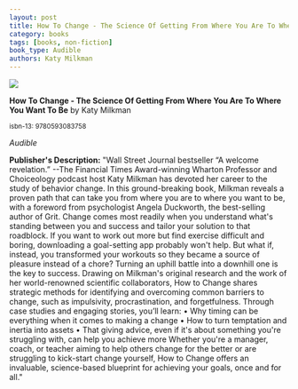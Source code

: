 ```yaml
---
layout: post
title: How To Change - The Science Of Getting From Where You Are To Where You Want To Be
category: books
tags: [books, non-fiction]
book_type: Audible
authors: Katy Milkman
---
```


<img src="http://books.google.com/books/content?id=AHInEAAAQBAJ&printsec=frontcover&img=1&zoom=1&edge=curl&source=gbs_api"/>

**How To Change - The Science Of Getting From Where You Are To Where You Want To Be** by Katy Milkman

<sup>isbn-13: 9780593083758</sup>

*Audible*

**Publisher's Description:**
"Wall Street Journal bestseller “A welcome revelation.” --The Financial
Times Award-winning Wharton Professor and Choiceology podcast host Katy
Milkman has devoted her career to the study of behavior change. In this
ground-breaking book, Milkman reveals a proven path that can take you from
where you are to where you want to be, with a foreword from psychologist
Angela Duckworth, the best-selling author of Grit. Change comes most
readily when you understand what's standing between you and success and
tailor your solution to that roadblock. If you want to work out more but
find exercise difficult and boring, downloading a goal-setting app probably
won't help. But what if, instead, you transformed your workouts so they
became a source of pleasure instead of a chore? Turning an uphill battle
into a downhill one is the key to success. Drawing on Milkman's original
research and the work of her world-renowned scientific collaborators, How
to Change shares strategic methods for identifying and overcoming common
barriers to change, such as impulsivity, procrastination, and
forgetfulness. Through case studies and engaging stories, you’ll learn: •
Why timing can be everything when it comes to making a change • How to turn
temptation and inertia into assets • That giving advice, even if it's about
something you're struggling with, can help you achieve more Whether you're
a manager, coach, or teacher aiming to help others change for the better or
are struggling to kick-start change yourself, How to Change offers an
invaluable, science-based blueprint for achieving your goals, once and for
all."